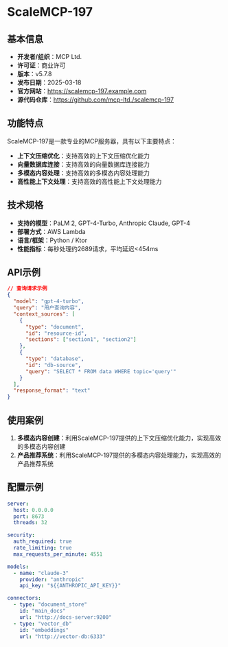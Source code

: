 # ScaleMCP-197

## 基本信息

- **开发者/组织**：MCP Ltd.
- **许可证**：商业许可
- **版本**：v5.7.8
- **发布日期**：2025-03-18
- **官方网站**：https://scalemcp-197.example.com
- **源代码仓库**：https://github.com/mcp-ltd./scalemcp-197

## 功能特点

ScaleMCP-197是一款专业的MCP服务器，具有以下主要特点：

- **上下文压缩优化**：支持高效的上下文压缩优化能力
- **向量数据库连接**：支持高效的向量数据库连接能力
- **多模态内容处理**：支持高效的多模态内容处理能力
- **高性能上下文处理**：支持高效的高性能上下文处理能力


## 技术规格

- **支持的模型**：PaLM 2, GPT-4-Turbo, Anthropic Claude, GPT-4
- **部署方式**：AWS Lambda
- **语言/框架**：Python / Ktor
- **性能指标**：每秒处理约2689请求，平均延迟<454ms

## API示例

```json
// 查询请求示例
{
  "model": "gpt-4-turbo",
  "query": "用户查询内容",
  "context_sources": [
    {
      "type": "document",
      "id": "resource-id",
      "sections": ["section1", "section2"]
    },
    {
      "type": "database",
      "id": "db-source",
      "query": "SELECT * FROM data WHERE topic='query'"
    }
  ],
  "response_format": "text"
}
```

## 使用案例

1. **多模态内容创建**：利用ScaleMCP-197提供的上下文压缩优化能力，实现高效的多模态内容创建
2. **产品推荐系统**：利用ScaleMCP-197提供的多模态内容处理能力，实现高效的产品推荐系统


## 配置示例

```yaml
server:
  host: 0.0.0.0
  port: 8673
  threads: 32

security:
  auth_required: true
  rate_limiting: true
  max_requests_per_minute: 4551

models:
  - name: "claude-3"
    provider: "anthropic"
    api_key: "${{ANTHROPIC_API_KEY}}"

connectors:
  - type: "document_store"
    id: "main_docs"
    url: "http://docs-server:9200"
  - type: "vector_db"
    id: "embeddings"
    url: "http://vector-db:6333"
```